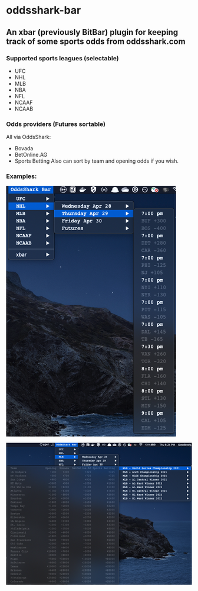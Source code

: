 # oddsshark-bar
## An xbar (previously BitBar) plugin for keeping track of some sports odds from oddsshark.com

### Supported sports leagues (selectable)
* UFC
* NHL
* MLB
* NBA
* NFL
* NCAAF
* NCAAB

### Odds providers (Futures sortable)

All via OddsShark:
* Bovada
* BetOnline.AG
* Sports Betting
Also can sort by team and opening odds if you wish.

### Examples:
![alt text](https://github.com/jgoodbody/oddsshark-bar/raw/main/nhl_daily_odds.png "NHL")

![alt text](https://github.com/jgoodbody/oddsshark-bar/raw/main/mlb_world_series_futures.png "MLB")
